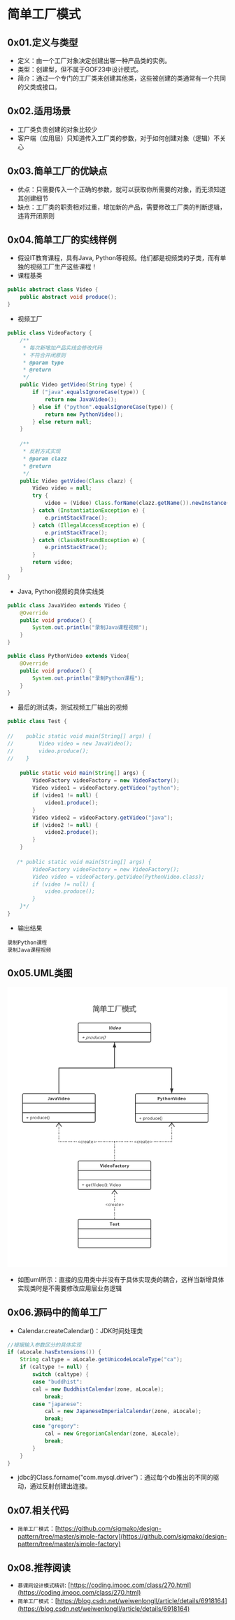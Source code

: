 # 简单工厂模式

## 0x01.定义与类型

- 定义：由一个工厂对象决定创建出哪一种产品类的实例。
- 类型：创建型，但不属于GOF23中设计模式。
- 简介：通过一个专门的工厂类来创建其他类，这些被创建的类通常有一个共同的父类或接口。

## 0x02.适用场景

- 工厂类负责创建的对象比较少
- 客户端（应用层）只知道传入工厂类的参数，对于如何创建对象（逻辑）不关心

## 0x03.简单工厂的优缺点

- 优点：只需要传入一个正确的参数，就可以获取你所需要的对象，而无须知道其创建细节
- 缺点：工厂类的职责相对过重，增加新的产品，需要修改工厂类的判断逻辑，违背开闭原则

## 0x04.简单工厂的实线样例

- 假设IT教育课程，具有Java, Python等视频。他们都是视频类的子类，而有单独的视频工厂生产这些课程！
- 课程基类

```java
public abstract class Video {
    public abstract void produce();
}
```

- 视频工厂

```java
public class VideoFactory {
    /**
     * 每次新增加产品实线会修改代码
     * 不符合开闭原则
     * @param type
     * @return
     */
    public Video getVideo(String type) {
        if ("java".equalsIgnoreCase(type)) {
            return new JavaVideo();
        } else if ("python".equalsIgnoreCase(type)) {
            return new PythonVideo();
        } else return null;
    }

    /**
     * 反射方式实现
     * @param clazz
     * @return
     */
    public Video getVideo(Class clazz) {
        Video video = null;
        try {
            video = (Video) Class.forName(clazz.getName()).newInstance();
        } catch (InstantiationException e) {
            e.printStackTrace();
        } catch (IllegalAccessException e) {
            e.printStackTrace();
        } catch (ClassNotFoundException e) {
            e.printStackTrace();
        }
        return video;
    }
}
```

- Java, Python视频的具体实线类

```java
public class JavaVideo extends Video {
    @Override
    public void produce() {
        System.out.println("录制Java课程视频");
    }
}
```

```java
public class PythonVideo extends Video{
    @Override
    public void produce() {
        System.out.println("录制Python课程");
    }
}
```

- 最后的测试类，测试视频工厂输出的视频

```java
public class Test {

//    public static void main(String[] args) {
//        Video video = new JavaVideo();
//        video.produce();
//    }

    public static void main(String[] args) {
        VideoFactory videoFactory = new VideoFactory();
        Video video1 = videoFactory.getVideo("python");
        if (video1 != null) {
            video1.produce();
        }
        Video video2 = videoFactory.getVideo("java");
        if (video2 != null) {
            video2.produce();
        }
    }

   /* public static void main(String[] args) {
        VideoFactory videoFactory = new VideoFactory();
        Video video = videoFactory.getVideo(PythonVideo.class);
        if (video != null) {
            video.produce();
        }
    }*/
}
```

- 输出结果

```log
录制Python课程
录制Java课程视频
```

## 0x05.UML类图

![简单工厂UML类图](./images/simple-factory-uml.png)

- 如图uml所示：直接的应用类中并没有于具体实现类的耦合，这样当新增具体实现类时是不需要修改应用层业务逻辑

## 0x06.源码中的简单工厂

- Calendar.createCalendar()：JDK时间处理类

```java
//根据输入参数区分的具体实现
if (aLocale.hasExtensions()) {
    String caltype = aLocale.getUnicodeLocaleType("ca");
    if (caltype != null) {
        switch (caltype) {
        case "buddhist":
        cal = new BuddhistCalendar(zone, aLocale);
            break;
        case "japanese":
            cal = new JapaneseImperialCalendar(zone, aLocale);
            break;
        case "gregory":
            cal = new GregorianCalendar(zone, aLocale);
            break;
        }
    }
}
```

- jdbc的Class.forname("com.mysql.driver")：通过每个db推出的不同的驱动，通过反射创建出连接。

## 0x07.相关代码

- `简单工厂模式`：[https://github.com/sigmako/design-pattern/tree/master/simple-factory](https://github.com/sigmako/design-pattern/tree/master/simple-factory)

## 0x08.推荐阅读

- `慕课网设计模式精讲`: [https://coding.imooc.com/class/270.html](https://coding.imooc.com/class/270.html)
- `简单工厂模式`：[https://blog.csdn.net/weiwenlongll/article/details/6918164](https://blog.csdn.net/weiwenlongll/article/details/6918164)